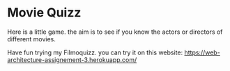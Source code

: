 # Movie Quizz

Here is a little game. the aim is to see if you know the actors or directors of different movies.

Have fun trying my Filmoquizz.
you can try it on this website: https://web-architecture-assignement-3.herokuapp.com/